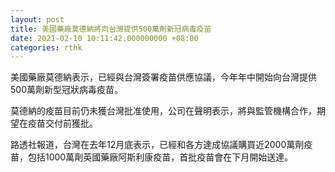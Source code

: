 ```yaml
---
layout: post
title: 美國藥廠莫德納將向台灣提供500萬劑新冠病毒疫苗
date: 2021-02-10 10:11:42.000000000 +08:00
categories: rthk
---
```


美國藥廠莫德納表示，已經與台灣簽署疫苗供應協議，今年年中開始向台灣提供500萬劑新型冠狀病毒疫苗。

莫德納的疫苗目前仍未獲台灣批准使用，公司在聲明表示，將與監管機構合作，期望在疫苗交付前獲批。

路透社報道，台灣在去年12月底表示，已經和各方達成協議購買近2000萬劑疫苗，包括1000萬劑英國藥廠阿斯利康疫苗，首批疫苗會在下月開始送達。
